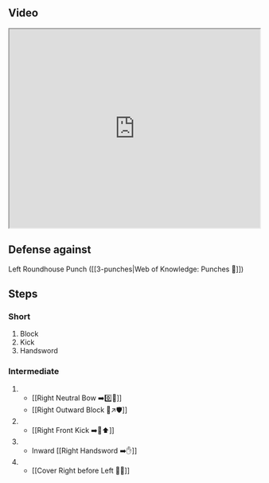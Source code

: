 ## Video

<iframe src="https://www.youtube.com/embed/IXZ6kr4VHQw?start=29&end=46" width="100%" height="400"></iframe>

## Defense against

Left Roundhouse Punch ([[3-punches|Web of Knowledge: Punches 👊]])

## Steps

### Short

1. Block
2. Kick
3. Handsword

### Intermediate

1.  -   [[Right Neutral Bow ➡️0️⃣🦶]]
    - [[Right Outward Block 🤛↗️🛡️]]
2.  -   [[Right Front Kick ➡️🦶⬆️]]
3.  -   Inward [[Right Handsword ➡️✋]]
4.  -   [[Cover Right before Left 🦶🔄]]

